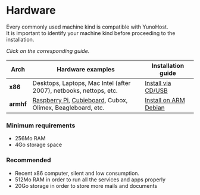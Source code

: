 # Hardware

Every commonly used machine kind is compatible with YunoHost.    
It is important to identify your machine kind before proceeding to the installation.

*Click on the corresponding guide.*

| Arch | Hardware examples | Installation guide |
|------|-----------------------|----------------------|
| **x86** | Desktops, Laptops, Mac Intel (after 2007), netbooks, nettops, etc. | [Install via CD/USB](/install_iso) |
| **armhf** | [Raspberry Pi](/install_on_raspberry), [Cubieboard](/install_on_cubieboard), Cubox, Olimex, Beagleboard, etc. | [Install on ARM Debian](/install_on_debian) |

### Minimum requirements
* 256Mo RAM
* 4Go storage space

### Recommended
* Recent x86 computer, silent and low consumption.
* 512Mo RAM in order to run all the services and apps properly
* 20Go storage in order to store more mails and documents